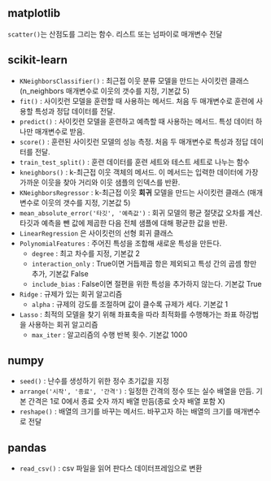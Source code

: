 ## matplotlib

`scatter()`는 산점도를 그리는 함수. 리스트 또는 넘파이로 매개변수 전달

## scikit-learn

- `KNeighborsClassifier()` : 최근접 이웃 분류 모델을 만드는 사이킷런 클래스 (n_neighbors 매개변수로 이웃의 갯수를 지정, 기본값 5)
- `fit()` : 사이킷런 모델을 훈련할 때 사용하는 메서드. 처음 두 매개변수로 훈련에 사용할 특성과 정답 데이터를 전달.
- `predict()` : 사이킷런 모델을 훈련하고 예측할 때 사용하는 메서드. 특성 데이터 하나만 매개변수로 받음.
- `score()` : 훈련된 사이킷런 모델의 성능 측정. 처음 두 매개변수로 특성과 정답 데이터를 전달.
- `train_test_split()` : 훈련 데이터를 훈련 세트와 테스트 세트로 나누는 함수
- `kneighbors()` : k-최근접 이웃 객체의 메서드. 이 메서드는 입력한 데이터에 가장 가까운 이웃을 찾아 거리와 이웃 샘플의 인덱스를 반환.
- `KNeighborsRegressor` : k-최근접 이웃 **회귀** 모델을 만드는 사이킷런 클래스 (매개 변수로 이웃의 갯수를 지정, 기본값 5)
- `mean_absolute_error('타깃', '예측값')` : 회귀 모델의 평균 절댓값 오차를 계산. 타깃과 예측을 뺀 값에 제곱한 다음 전체 샘플에 대해 평균한 값을 반환.
- `LinearRegression` 은 사이킷런의 선형 회귀 클래스
- `PolynomialFeatures` : 주어진 특성을 조합해 새로운 특성을 만든다.
  - `degree` : 최고 차수를 지정, 기본값 2
  - `interaction_only` : True이면 거듭제곱 항은 제외되고 특성 간의 곱셈 항만 추가, 기본값 False
  - `include_bias` : False이면 절편을 위한 특성을 추가하지 않는다. 기본값 True
- `Ridge` : 규제가 있는 회귀 알고리즘
  - `alpha` : 규제의 강도를 조절하며 값이 클수록 규제가 세다. 기본값 1
- `Lasso` : 최적의 모델을 찾기 위해 좌표축을 따라 최적화를 수행해가는 좌표 하강법을 사용하는 회귀 알고리즘
  - `max_iter` : 알고리즘의 수행 반복 횟수. 기본값 1000

## numpy

- `seed()` : 난수를 생성하기 위한 정수 초기값을 지정
- `arrange('시작', '종료', '간격')` : 일정한 간격의 정수 또는 실수 배열을 만듬. 기본 간격은 1로 0에서 종료 숫자 까지 배열 만듬(종료 숫자 배열 포함 X)
- `reshape()` : 배열의 크기를 바꾸는 메서드. 바꾸고자 하는 배열의 크기를 매개변수로 전달

## pandas

- `read_csv()` : csv 파일을 읽어 판다스 데이터프레임으로 변환
